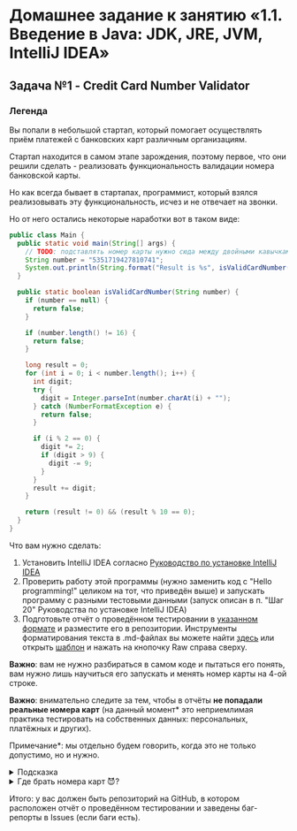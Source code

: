 # Домашнее задание к занятию «1.1. Введение в Java: JDK, JRE, JVM, IntelliJ IDEA»

## Задача №1 - Credit Card Number Validator

### Легенда

Вы попали в небольшой стартап, который помогает осуществлять приём платежей с банковских карт различным организациям.

Стартап находится в самом этапе зарождения, поэтому первое, что они решили сделать - реализовать функциональность валидации номера банковской карты.

Но как всегда бывает в стартапах, программист, который взялся реализовывать эту функциональность, исчез и не отвечает на звонки.

Но от него остались некоторые наработки вот в таком виде:
```java
public class Main {
  public static void main(String[] args) {
    // TODO: подставлять номер карты нужно сюда между двойными кавычками, без пробелов
    String number = "5351719427810741";
    System.out.println(String.format("Result is %s", isValidCardNumber(number) ? "OK" : "FAIL"));
  }

  public static boolean isValidCardNumber(String number) {
    if (number == null) {
      return false;
    }

    if (number.length() != 16) {
      return false;
    }

    long result = 0;
    for (int i = 0; i < number.length(); i++) {
      int digit;
      try {
        digit = Integer.parseInt(number.charAt(i) + "");
      } catch (NumberFormatException e) {
        return false;
      }

      if (i % 2 == 0) {
        digit *= 2;
        if (digit > 9) {
          digit -= 9;
        }
      }
      result += digit;
    }

    return (result != 0) && (result % 10 == 0);
  }
}
```

Что вам нужно сделать:
1. Установить IntelliJ IDEA согласно [Руководство по установке IntelliJ IDEA](idea.md)
2. Проверить работу этой программы (нужно заменить код с "Hello programming!" целиком на тот, что приведён выше) и запускать программу с разными тестовыми данными (запуск описан в п. "Шаг 20" Руководства по установке IntelliJ IDEA)
3. Подготовьте отчёт о проведённом тестировании в [указанном формате](report.md) и разместите его в репозитории. Инструменты форматирования текста в .md-файлах вы можете найти [здесь](https://www.markdownguide.org/basic-syntax/) или открыть [шаблон](report.md) и нажать на кнопочку Raw справа сверху.

**Важно**: вам не нужно разбираться в самом коде и пытаться его понять, вам нужно лишь научиться его запускать и менять номер карты на 4-ой строке.

**Важно**: внимательно следите за тем, чтобы в отчёты **не попадали реальные номера карт** (на данный момент* это неприемлимая практика тестировать на собственных данных: персональных, платёжных и других).

Примечание*: мы отдельно будем говорить, когда это не только допустимо, но и нужно.

<details>
  <summary>Подсказка</summary>

  Если вы всё сделаете правильно, то ваше окно IDEA должно выглядеть вот так:
  
  ![](pic/card-validator.png) 
</details>

<details>
  <summary>Где брать номера карт 😈?</summary>
  
  Короткий ответ: в Google, например, по запросу "credit card number generator".
  
  Длинный ответ: есть специальные сервисы, которые умеют генерировать валидные номера карт, например, [freeformatter.com](https://www.freeformatter.com/credit-card-number-generator-validator.html)
</details>

Итого: у вас должен быть репозиторий на GitHub, в котором расположен отчёт о проведённом тестировании и заведены баг-репорты в Issues (если баги есть).
